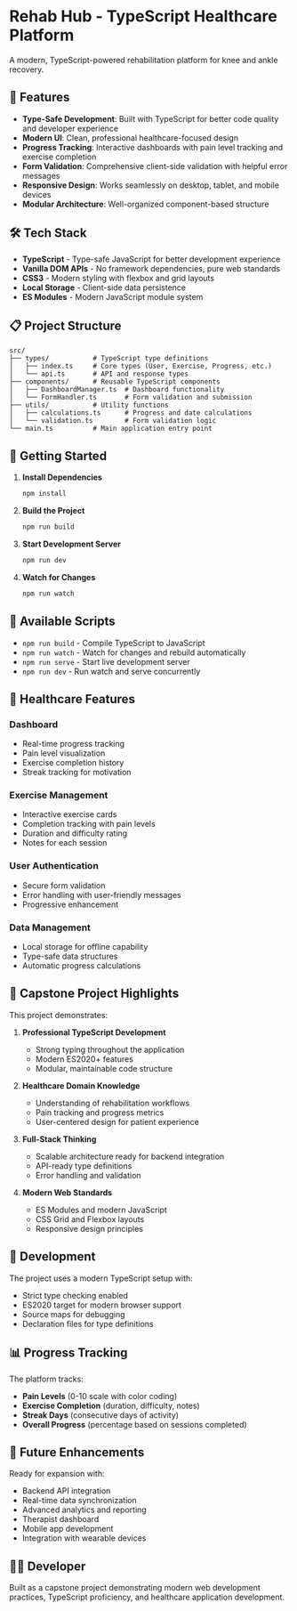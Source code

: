 # Rehab Hub - TypeScript Healthcare Platform

A modern, TypeScript-powered rehabilitation platform for knee and ankle recovery.

## 🚀 Features

- **Type-Safe Development**: Built with TypeScript for better code quality and developer experience
- **Modern UI**: Clean, professional healthcare-focused design
- **Progress Tracking**: Interactive dashboards with pain level tracking and exercise completion
- **Form Validation**: Comprehensive client-side validation with helpful error messages
- **Responsive Design**: Works seamlessly on desktop, tablet, and mobile devices
- **Modular Architecture**: Well-organized component-based structure

## 🛠️ Tech Stack

- **TypeScript** - Type-safe JavaScript for better development experience
- **Vanilla DOM APIs** - No framework dependencies, pure web standards
- **CSS3** - Modern styling with flexbox and grid layouts
- **Local Storage** - Client-side data persistence
- **ES Modules** - Modern JavaScript module system

## 📋 Project Structure

```
src/
├── types/           # TypeScript type definitions
│   ├── index.ts     # Core types (User, Exercise, Progress, etc.)
│   └── api.ts       # API and response types
├── components/      # Reusable TypeScript components
│   ├── DashboardManager.ts  # Dashboard functionality
│   └── FormHandler.ts       # Form validation and submission
├── utils/           # Utility functions
│   ├── calculations.ts      # Progress and date calculations
│   └── validation.ts        # Form validation logic
└── main.ts          # Main application entry point
```

## 🚀 Getting Started

1. **Install Dependencies**
   ```bash
   npm install
   ```

2. **Build the Project**
   ```bash
   npm run build
   ```

3. **Start Development Server**
   ```bash
   npm run dev
   ```

4. **Watch for Changes**
   ```bash
   npm run watch
   ```

## 📱 Available Scripts

- `npm run build` - Compile TypeScript to JavaScript
- `npm run watch` - Watch for changes and rebuild automatically
- `npm run serve` - Start live development server
- `npm run dev` - Run watch and serve concurrently

## 🏥 Healthcare Features

### Dashboard
- Real-time progress tracking
- Pain level visualization
- Exercise completion history
- Streak tracking for motivation

### Exercise Management
- Interactive exercise cards
- Completion tracking with pain levels
- Duration and difficulty rating
- Notes for each session

### User Authentication
- Secure form validation
- Error handling with user-friendly messages
- Progressive enhancement

### Data Management
- Local storage for offline capability
- Type-safe data structures
- Automatic progress calculations

## 🎯 Capstone Project Highlights

This project demonstrates:

1. **Professional TypeScript Development**
   - Strong typing throughout the application
   - Modern ES2020+ features
   - Modular, maintainable code structure

2. **Healthcare Domain Knowledge**
   - Understanding of rehabilitation workflows
   - Pain tracking and progress metrics
   - User-centered design for patient experience

3. **Full-Stack Thinking**
   - Scalable architecture ready for backend integration
   - API-ready type definitions
   - Error handling and validation

4. **Modern Web Standards**
   - ES Modules and modern JavaScript
   - CSS Grid and Flexbox layouts
   - Responsive design principles

## 🔧 Development

The project uses a modern TypeScript setup with:
- Strict type checking enabled
- ES2020 target for modern browser support
- Source maps for debugging
- Declaration files for type definitions

## 📊 Progress Tracking

The platform tracks:
- **Pain Levels** (0-10 scale with color coding)
- **Exercise Completion** (duration, difficulty, notes)
- **Streak Days** (consecutive days of activity)
- **Overall Progress** (percentage based on sessions completed)

## 🚀 Future Enhancements

Ready for expansion with:
- Backend API integration
- Real-time data synchronization
- Advanced analytics and reporting
- Therapist dashboard
- Mobile app development
- Integration with wearable devices

## 👨‍💻 Developer

Built as a capstone project demonstrating modern web development practices, TypeScript proficiency, and healthcare application development.
